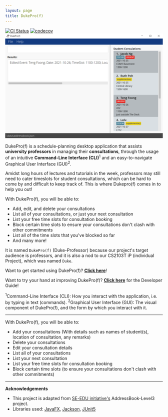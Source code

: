 ```yaml
---
layout: page
title: DukePro(f)
---
```


[![CI Status](https://github.com/AY2122S1-CS2103T-T11-4/tp/workflows/Java%20CI/badge.svg)](https://github.com/AY2122S1-CS2103T-T11-4/tp/actions)
[![codecov](https://codecov.io/gh/AY2122S1-CS2103T-T11-4/tp/branch/master/graph/badge.svg?token=L1BNXI5CA9)](https://codecov.io/gh/AY2122S1-CS2103T-T11-4/tp)
![Ui](images/Ui.png)

DukePro(f) is a schedule-planning desktop application that assists **university professors** in managing
their **consultations**, through the usage of an intuitive **Command-Line Interface (CLI)**<sup>1</sup>
and an easy-to-navigate Graphical User Interface (GUI)<sup>2</sup>.

Amidst long hours of lectures and tutorials in the week, professors may still need to cater timeslots for student
consultations, which can be hard to come by and difficult to keep track of. This is where Dukepro(f)
comes in to help you out!

With DukePro(f), you will be able to:

* Add, edit, and delete your consultations
* List all of your consultations, or just your next consultation
* List your free time slots for consultation booking
* Block certain time slots to ensure your consultations don't clash with other commitments
* List all of the time slots that you've blocked so far
* And many more!

It is named `DukePro(f)` (Duke-Professor) because our project's target audience is professors, and it is also a nod
to our CS2103T iP (individual Project), which was named `Duke`.

Want to get started using DukePro(f)?
[**Click here**](https://ay2122s1-cs2103t-t11-4.github.io/tp/UserGuide.html#4-quick-start)!

Want to try your hand at improving DukePro(f)? [**Click here**](https://ay2122s1-cs2103t-t11-4.github.io/tp/DeveloperGuide.html) for the Developer Guide!

<sup>1</sup>Command-Line Interface (CLI): How you interact with the application, i.e. by
typing in text (commands).
<sup>2</sup>Graphical User Interface (GUI): The visual component of DukePro(f), and the form by which you
interact with it.

<hr />

With DukePro(f), you will be able to:

* Add your consultations (With details such as names of student(s), location of consultation, any remarks)
* Delete your consultations
* Edit your consultation details
* List all of your consultations
* List your next consultation
* List your free time slots for consultation booking
* Block certain time slots (to ensure your consultations don't clash with other commitments)

<hr />



**Acknowledgements**

* This project is adapted from [SE-EDU initiative's](https://se-education.org#https://se-education.org/) AddressBook-Level3 project.
* Libraries used: [JavaFX](https://openjfx.io/), [Jackson](https://github.com/FasterXML/jackson), [JUnit5](https://github.com/junit-team/junit5)
